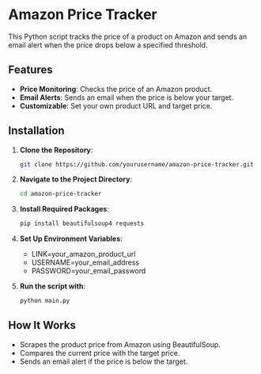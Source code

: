 # Amazon Price Tracker

This Python script tracks the price of a product on Amazon and sends an email alert when the price drops below a specified threshold.

## Features

- **Price Monitoring**: Checks the price of an Amazon product.
- **Email Alerts**: Sends an email when the price is below your target.
- **Customizable**: Set your own product URL and target price.

## Installation

1. **Clone the Repository**:

   ```bash
   git clone https://github.com/yourusername/amazon-price-tracker.git
2. **Navigate to the Project Directory**:
   ```bash
   cd amazon-price-tracker
3. **Install Required Packages**:
   ```bash
   pip install beautifulsoup4 requests
4. **Set Up Environment Variables**:
   - LINK=your_amazon_product_url
   - USERNAME=your_email_address
   - PASSWORD=your_email_password
5. **Run the script with**:
   ```bash
   python main.py

## How It Works
- Scrapes the product price from Amazon using BeautifulSoup.
- Compares the current price with the target price.
- Sends an email alert if the price is below the target.
